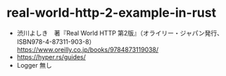 # real-world-http-2-example-in-rust

* 渋川よしき　著『Real World HTTP 第2版』（オライリー・ジャパン発行、ISBN978-4-87311-903-8）  
  https://www.oreilly.co.jp/books/9784873119038/
* https://hyper.rs/guides/
* Logger 無し